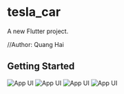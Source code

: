 # tesla_car

A new Flutter project.

//Author: Quang Hai
## Getting Started

![App UI](/ui.png)
![App UI](/ui2.png)
![App UI](/ui3.png)
![App UI](/ui4.png)
